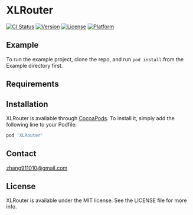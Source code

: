 # XLRouter

[![CI Status](https://img.shields.io/travis/serrian/XLRouter.svg?style=flat)](https://travis-ci.org/serrian/XLRouter)
[![Version](https://img.shields.io/cocoapods/v/XLRouter.svg?style=flat)](https://cocoapods.org/pods/XLRouter)
[![License](https://img.shields.io/cocoapods/l/XLRouter.svg?style=flat)](https://cocoapods.org/pods/XLRouter)
[![Platform](https://img.shields.io/cocoapods/p/XLRouter.svg?style=flat)](https://cocoapods.org/pods/XLRouter)

## Example

To run the example project, clone the repo, and run `pod install` from the Example directory first.

## Requirements

## Installation

XLRouter is available through [CocoaPods](https://cocoapods.org). To install
it, simply add the following line to your Podfile:

```ruby
pod 'XLRouter'
```

## Contact

zhang911010@gmail.com

## License

XLRouter is available under the MIT license. See the LICENSE file for more info.

